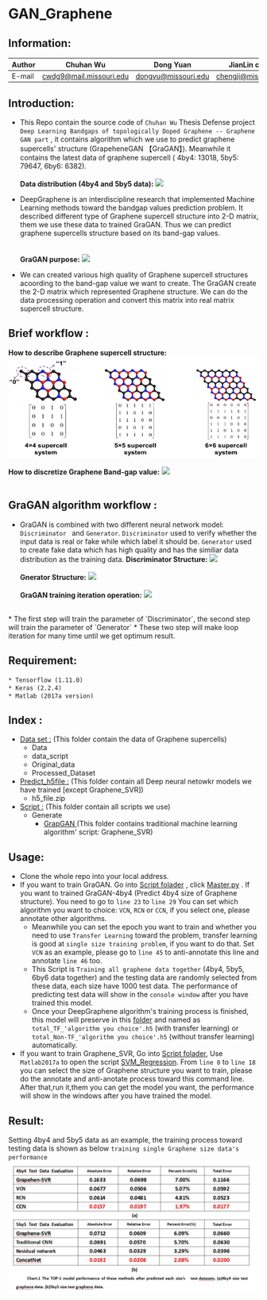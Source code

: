 # GAN_Graphene

## Information:
|Author|Chuhan Wu|Dong Yuan|JianLin cheng|Jian Lin|
|---|---|---|---|---
|E-mail|cwdg9@mail.missouri.edu|dongyu@missouri.edu|chengji@missouri.edu|linjian@missouri.edu

 

## Introduction:
*   This Repo contain the source code of `Chuhan Wu` Thesis Defense project `Deep Learning Bandgaps of topologically Doped Graphene -- Graphene GAN part` , it contains algorithm which we use to predict graphene supercells' structure (GrapeheneGAN 【GraGAN】). Meanwhile it contains the latest data of graphene supercell ( 4by4: 13018, 5by5: 79647, 6by6: 6382). 
 <br/><br/>
**Data distribution (4by4 and 5by5 data):** ![](https://github.com/q145492675/GAN_Graphene/blob/master/images/data_distribution.png) <br/> 
*   DeepGraphene is an interdiscipline research that implemented Machine Learning methods toward the bandgap values prediction problem. It described different type of Graphene supercell structure into 2-D matrix, them we use these data to trained GraGAN. Thus we can predict graphene supercells structure based on its band-gap values.  
 <br/><br/>
**GraGAN purpose:**  ![](https://github.com/q145492675/GAN_Graphene/blob/master/images/purpose.png) 
 
*   We can created various high quality of Graphene supercell structures acoording to the band-gap value we want to create. The GraGAN create the 2-D matrix which represented Graphene structure. We can do the data processing operation and convert this matrix into real matrix supercell structure.  

## Brief workflow : <br/>
**How to describe Graphene supercell structure:** ![](https://github.com/jianlin-cheng/DeepGraphene/blob/master/Image/image1.png)
 <br/> <br/>
**How to discretize Graphene Band-gap value:** ![](https://github.com/q145492675/GAN_Graphene/blob/master/images/data_discretization.png)
 <br/> <br/> 

## GraGAN algorithm workflow : <br/>
*   GraGAN is combined with two different neural network model: `Discriminator ` and `Generator`. `Discriminator` used to verify whether the input data is real or fake while which label it should be. `Generator` used to create fake data which has high quality and has the similiar data distribution as the training data.
**Discriminator Structure:** ![](https://github.com/q145492675/GAN_Graphene/blob/master/images/discriminator.png)
 <br/> <br/>
**Gnerator Structure:** ![](https://github.com/q145492675/GAN_Graphene/blob/master/images/generator.png)
 <br/> <br/> 
**GraGAN training iteration operation:** ![](https://github.com/q145492675/GAN_Graphene/blob/master/images/GAN_iteration.png)
 <br/>  
*   The first step will train the parameter of `Discriminator`, the second step will train the parameter of `Generator` 
*   These two step will make loop iteration for many time until we get optimum result.


## Requirement:
    * Tensorflow (1.11.0)
    * Keras (2.2.4)
    * Matlab (2017a version)
## Index :
* [Data set :](./Graphene_DeepLearning/dataset) (This folder contain the data of Graphene supercells)
    * Data
    * data_script
    * Original_data
    * Processed_Dataset
* [Predict_h5file :](./Graphene_DeepLearning/) (This folder contain all Deep neural netowkr models we have trained [except Graphene_SVR])
    * h5_file.zip
* [Script :](./Graphene_DeepLearning/Script)  (This folder contain all scripts we use)
    * Generate 
        * [GrapGAN ](./Graphene_DeepLearning/Script/Predict/Graphene_SVR) (This folder contains traditional machine learning algorithm' script: Graphene_SVR)
        
## Usage:
* Clone the whole repo into your local address.
* If you want to train GraGAN. Go into [Script folader](./Graphene_DeepLearning/Script/Predict/DeepGraphene) , click [Master.py](./Graphene_DeepLearning/Script/Predict/DeepGraphene/Master.py) . If you want to trained GraGAN-4by4 (Predict 4by4 size of Graphene structure). You need to go to `line 23` to `line 29` You can set which algorithm you want to choice: `VCN`, `RCN` or `CCN`, if you select one, please annotate other algorithms. 
    * Meanwhile you can set the epoch you want to train and whether you need to use `Transfer Learning` toward the problem, transfer learning is good at `single size training problem`, if you want to do that. Set `VCN` as an example, please go to `line 45` to anti-annotate this line and annotate `line 46` too. 
    * This Script is `Training all graphene data together` (4by4, 5by5, 6by6 data together) and the testing data are randomly selected from these data, each size have 1000 test data. The performance of predicting test data will show in the `console window` after you have trained this model.
    * Once your DeepGraphene algorithm's training process is finished, this model will preserve in this [folder](./Graphene_DeepLearning/Predict_h5file) and named as `total_TF_'algorithm you choice'.h5` (with transfer learning) or `total_Non-TF_'algorithm you choice'.h5`  (without transfer learning) automatically.   
* If you want to train Graphene_SVR, Go into [Script folader](./Graphene_DeepLearning/Script/Predict/Graphene_SVR), Use `Matlab2017a` to open the script [SVM_Regression](./Graphene_DeepLearning/Script/Predict/Graphene_SVR/SVM_Regression.m). From `line 8` to `line 18` you can select the size of Graphene structure you want to train, please do the annotate and anti-anotate process toward this command line. After that,run it,them you can get the model you want, the performance will show in the windows after you have trained the model.

## Result:
Setting 4by4 and 5by5 data as an example, the training process toward testing data is shown as below `training single Graphene size data's performance`
![](https://github.com/jianlin-cheng/DeepGraphene/blob/master/Image/image3.jpg)

